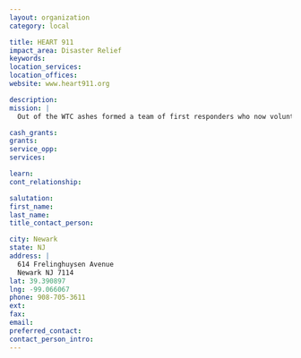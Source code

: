 ```yaml
---
layout: organization
category: local

title: HEART 911
impact_area: Disaster Relief
keywords: 
location_services: 
location_offices: 
website: www.heart911.org

description: 
mission: |
  Out of the WTC ashes formed a team of first responders who now volunteer their experience and expertise responding to disaster-stricken communities, and build housing for wounded returning veterans who continue the fight that began on September 11, 2001.

cash_grants: 
grants: 
service_opp: 
services: 

learn: 
cont_relationship: 

salutation: 
first_name: 
last_name: 
title_contact_person: 

city: Newark
state: NJ
address: |
  614 Frelinghuysen Avenue  
  Newark NJ 7114
lat: 39.390897
lng: -99.066067
phone: 908-705-3611
ext: 
fax: 
email: 
preferred_contact: 
contact_person_intro: 
---
```

